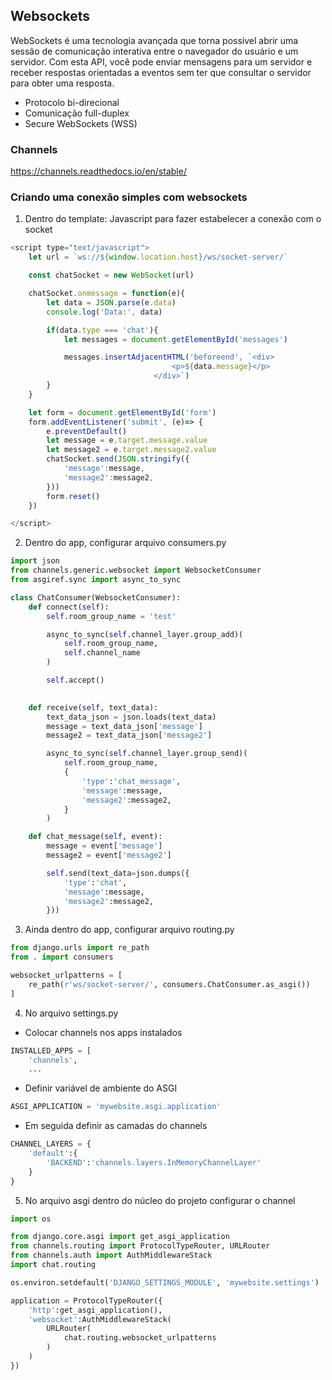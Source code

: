 ## Websockets

WebSockets é uma tecnologia avançada que torna possível abrir uma sessão de comunicação interativa entre o navegador do usuário e um servidor. Com esta API, você pode enviar mensagens para um servidor e receber respostas orientadas a eventos sem ter que consultar o servidor para obter uma resposta.

* Protocolo bi-direcional
* Comunicação full-duplex
* Secure WebSockets (WSS)

### Channels

https://channels.readthedocs.io/en/stable/

### Criando uma conexão simples com websockets

1. Dentro do template: Javascript para fazer estabelecer a conexão com o socket

```javascript
<script type="text/javascript">
    let url = `ws://${window.location.host}/ws/socket-server/`

    const chatSocket = new WebSocket(url)

    chatSocket.onmessage = function(e){
        let data = JSON.parse(e.data)
        console.log('Data:', data)

        if(data.type === 'chat'){
            let messages = document.getElementById('messages')

            messages.insertAdjacentHTML('beforeend', `<div>
                                    <p>${data.message}</p>
                                </div>`)
        }
    }

    let form = document.getElementById('form')
    form.addEventListener('submit', (e)=> {
        e.preventDefault()
        let message = e.target.message.value 
        let message2 = e.target.message2.value 
        chatSocket.send(JSON.stringify({
            'message':message,
            'message2':message2,
        }))
        form.reset()
    })

</script>
```

2. Dentro do app, configurar arquivo consumers.py
```python
import json
from channels.generic.websocket import WebsocketConsumer
from asgiref.sync import async_to_sync

class ChatConsumer(WebsocketConsumer):
    def connect(self):
        self.room_group_name = 'test'

        async_to_sync(self.channel_layer.group_add)(
            self.room_group_name,
            self.channel_name
        )

        self.accept()
   

    def receive(self, text_data):
        text_data_json = json.loads(text_data)
        message = text_data_json['message']
        message2 = text_data_json['message2']

        async_to_sync(self.channel_layer.group_send)(
            self.room_group_name,
            {
                'type':'chat_message',
                'message':message,
                'message2':message2,
            }
        )

    def chat_message(self, event):
        message = event['message']
        message2 = event['message2']

        self.send(text_data=json.dumps({
            'type':'chat',
            'message':message,
            'message2':message2,
        }))
```

3. Ainda dentro do app, configurar arquivo routing.py

```python
from django.urls import re_path 
from . import consumers

websocket_urlpatterns = [
    re_path(r'ws/socket-server/', consumers.ChatConsumer.as_asgi())
]
```

4. No arquivo settings.py 

* Colocar channels nos apps instalados
```python
INSTALLED_APPS = [
    'channels',
    ...
```

* Definir variável de ambiente do ASGI
```python
ASGI_APPLICATION = 'mywebsite.asgi.application'
```

* Em seguida definir as camadas do channels
```python
CHANNEL_LAYERS = {
    'default':{
        'BACKEND':'channels.layers.InMemoryChannelLayer'
    }
}
```

5. No arquivo asgi dentro do núcleo do projeto configurar o channel
```python
import os

from django.core.asgi import get_asgi_application
from channels.routing import ProtocolTypeRouter, URLRouter
from channels.auth import AuthMiddlewareStack
import chat.routing

os.environ.setdefault('DJANGO_SETTINGS_MODULE', 'mywebsite.settings')

application = ProtocolTypeRouter({
    'http':get_asgi_application(),
    'websocket':AuthMiddlewareStack(
        URLRouter(
            chat.routing.websocket_urlpatterns
        )
    )
})
```